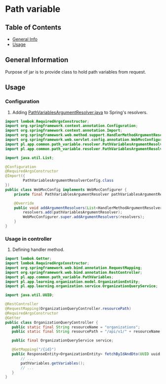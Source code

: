 # Path variable

## Table of Contents

* [General Info](#general-information)
* [Usage](#usage)

## General Information

Purpose of jar is to provide class to hold path variables from request.

## Usage

### Configuration

1. Adding [PathVariablesArgumentResolver.java](src%2Fmain%2Fjava%2Fpl%2Fapp%2Fcommon%2Fpath_variable%2Fresolver%2FPathVariablesArgumentResolver.java) to Spring's resolvers.

```java
import lombok.RequiredArgsConstructor;
import org.springframework.context.annotation.Configuration;
import org.springframework.context.annotation.Import;
import org.springframework.web.method.support.HandlerMethodArgumentResolver;
import org.springframework.web.servlet.config.annotation.WebMvcConfigurer;
import pl.app.common.path_variable.resolver.PathVariablesArgumentResolver;
import pl.app.common.path_variable.resolver.PathVariablesArgumentResolverConfig;

import java.util.List;

@Configuration
@RequiredArgsConstructor
@Import({
        PathVariablesArgumentResolverConfig.class
})
public class WebMvcConfig implements WebMvcConfigurer {
    private final PathVariablesArgumentResolver pathVariablesArgumentResolver;

    @Override
    public void addArgumentResolvers(List<HandlerMethodArgumentResolver> resolvers) {
        resolvers.add(pathVariablesArgumentResolver);
        WebMvcConfigurer.super.addArgumentResolvers(resolvers);
    }
}
```

### Usage in controller

1. Defining handler method.

```java
import lombok.Getter;
import lombok.RequiredArgsConstructor;
import org.springframework.web.bind.annotation.RequestMapping;
import org.springframework.web.bind.annotation.RestController;
import pl.app.common.path_variable.PathVariables;
import pl.app.learning.organization.model.OrganizationEntity;
import pl.app.learning.organization.service.OrganizationQueryService;

import java.util.UUID;

@RestController
@RequestMapping(OrganizationQueryController.resourcePath)
@RequiredArgsConstructor
@Getter
public class OrganizationQueryController {
   public static final String resourceName = "organizations";
   public static final String resourcePath = "/api/v1/" + resourceName;

   public final OrganizationQueryService service;

   @GetMapping("/{id}")
   public ResponseEntity<OrganizationEntity> fetchByIdAndDto(UUID uuid, PathVariables pathVariables) {
       // ...
       pathVariables.getVariables();
       // ...
   }
}
```